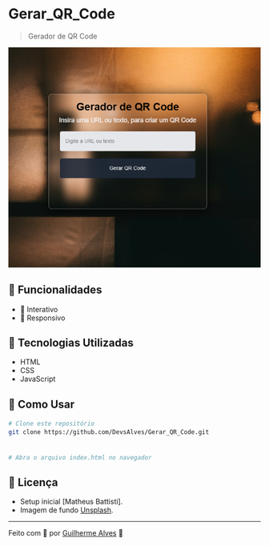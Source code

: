 # Gerar_QR_Code
> Gerador de QR Code

![Imagem do projeto](./img/img-project.png)


## 📌 Funcionalidades
- 🔹 Interativo
- 🔹 Responsivo 

## 🚀 Tecnologias Utilizadas
- HTML
- CSS
- JavaScript

## 📂 Como Usar
```bash
# Clone este repositório
git clone https://github.com/DevsAlves/Gerar_QR_Code.git


# Abra o arquivo index.html no navegador
```


## 📝 Licença
- Setup inicial [Matheus Battisti].
- Imagem de fundo [Unsplash](https://unsplash.com/pt-br/fotografias/tv-de-tela-plana-preta-desligada-6Pg2ms04ouM).
---
Feito com 💙 por [Guilherme Alves](https://github.com/DevsAlves) 🚀

